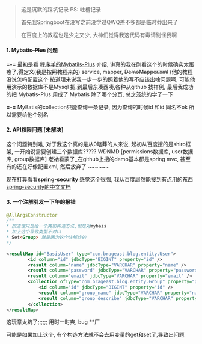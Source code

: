 > 这是沉默的踩坑记录 PS:  吐槽记录
>
> 首先我Springboot在没写之前没学过QWQ差不多都是临时莽出来了
>
> 在百度上的教程也是少之又少, 大神们觉得我这代码有毒请别怪我啊

#### 1. Mybatis~~-Plus~~ 问题

**=-=** 最初是看 [程序羊的Mybatils-Plus](https://www.codesheep.cn/2019/04/12/springbt-mybatis-plus/) 介绍, 讲真的我在刚看这个的时候确实太蛋疼了,得定义(~~我是按照教程来的~~) service, mapper, ~~DemoMapper.xml~~ (他的教程没说怎吗配置这个 按道理来说我一步一步的照着他的写不应该出啥问题啊, 可能他用演示的数据库不是Mysql 把,到最后东凑西凑,各种从github 找样例, 最后我成功的把 Mybatis-Plus 用成了 Mybatis 除了哪个分页, 总之笼统的学了一下

**=-=** MyBatis的collection只能查询一条记录, 因为查询的时候id 和id 同名不ok 所以需要给他个别名

#### 2. API权限问题 [未解决]

这个问题特别难, 对于我这个真的是从0瞎莽的人来说, 起初从百度搜的是shiro框架, 一开始说需要创建三个数据库????? ~~WDNMD~~  [permissions数据库, user数据库, group数据库] 老衲看蒙了,,在github上搜的demo基本都是spring mvc, 甚至有的还在好像配置xml, 然后放弃了  \~\~\~\~\~\~

现在打算看看**spring-security** 感觉这个很强, 我从百度居然能搜到有点用的东西 [spring-security的中文文档](https://springcloud.cc/spring-security.html)

#### 3. 一个注解引发一下午的报错

```java
@AllArgsConstructor
/**
* 按道理只是给一个类加构造方法,但是对mybais
* 加上这个导致类型不对口
* Set<Group> 就是因为这个注解炸的
*/
```

```xml
<resultMap id="BasisUser" type="com.brageast.blog.entity.User">
        <id column="id" jdbcType="BIGINT" property="id" />
        <result column="name" jdbcType="VARCHAR" property="name" />
        <result column="password" jdbcType="VARCHAR" property="password" />
        <result column="email" jdbcType="VARCHAR" property="email" />
        <collection ofType="com.brageast.blog.entity.Group" property="groups">
            <id column="id" jdbcType="BIGINT" property="id" />
            <result column="group_name" jdbcType="VARCHAR" property="name" />
            <result column="group_describe" jdbcType="VARCHAR" property="describe" />
        </collection>
</resultMap>
```

这玩意太坑了;;;;;; 用时一时爽, bug **厂

可能是如果加上这个, 有个构造方法就不会去用变量的get和set了,导致出问题

